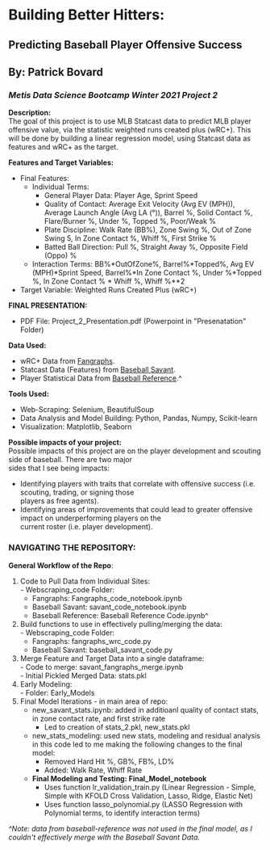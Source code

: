 # Building Better Hitters:
## Predicting Baseball Player Offensive Success
## By: Patrick Bovard 
### *Metis Data Science Bootcamp Winter 2021 Project 2* 

**Description:**    
The goal of this project is to use MLB Statcast data to predict MLB player offensive value, via the statistic weighted runs created plus (wRC+).  This will be done by building a linear regression model, using Statcast data as features and wRC+ as the target.  

**Features and Target Variables:**   
- Final Features: 
    - Individual Terms:  
      - General Player Data: Player Age, Sprint Speed    
      - Quality of Contact:  Average Exit Velocity (Avg EV (MPH)), Average Launch Angle (Avg LA (°)), Barrel %, Solid Contact %, Flare/Burner %, Under %, Topped          %, Poor/Weak %  
      - Plate Discipline: Walk Rate (BB%), Zone Swing %, Out of Zone Swing 5, In Zone Contact %, Whiff %, First Strike %  
      - Batted Ball Direction: Pull %, Straight Away %, Opposite Field (Oppo) %
    - Interaction Terms: BB%*OutOfZone%, Barrel%*Topped%, Avg EV (MPH)*Sprint Speed, Barrel%*In Zone Contact %, Under %*Topped %, In Zone Contact % * Whiff %,          Whiff %**2  
- Target Variable: Weighted Runs Created Plus (wRC+)    

**FINAL PRESENTATION:** 
- PDF File: Project_2_Presentation.pdf (Powerpoint in "Presenatation" Folder)  

**Data Used:**   
- wRC+ Data from [Fangraphs](https://www.fangraphs.com/).   
- Statcast Data (Features) from [Baseball Savant](https://baseballsavant.mlb.com/).   
- Player Statistical Data from [Baseball Reference](https://www.baseball-reference.com/).^  

**Tools Used:**   
- Web-Scraping: Selenium, BeautifulSoup  
- Data Analysis and Model Building: Python, Pandas, Numpy, Scikit-learn  
- Visualization: Matplotlib, Seaborn  

**Possible impacts of your project:**   
Possible impacts of this project are on the player development and scouting side of baseball.  There are two major  
sides that I see being impacts:
  - Identifying players with traits that correlate with offensive success (i.e. scouting, trading, or signing those  
    players as free agents).
  - Identifying areas of improvements that could lead to greater offensive impact on underperforming players on the  
    current roster (i.e. player development).  
    
### NAVIGATING THE REPOSITORY:
    
**General Workflow of the Repo**:  
  1. Code to Pull Data from Individual Sites:  
    - Webscraping_code Folder:  
      - Fangraphs: Fangraphs_code_notebook.ipynb  
      - Baseball Savant: savant_code_notebook.ipynb  
      - Baseball Reference: Baseball Reference Code.ipynb^  
  2. Build functions to use in effectively pulling/merging the data:  
    - Webscraping_code Folder:  
      - Fangraphs: fangraphs_wrc_code.py  
      - Baseball Savant: baseball_savant_code.py  
  3. Merge Feature and Target Data into a single dataframe:  
    - Code to merge: savant_fangraphs_merge.ipynb  
    - Initial Pickled Merged Data: stats.pkl  
  4. Early Modeling:  
    - Folder: Early_Models  
  5. Final Model Iterations - in main area of repo:  
      -  new_savant_stats.ipynb: added in additioanl quality of contact stats, in zone contact rate, and first strike rate  
            - Led to creation of stats_2.pkl, new_stats.pkl    
      - new_stats_modeling:  used new stats, modeling and residual analysis in this code led to me making the following changes to the final model:  
        - Removed Hard Hit %, GB%, FB%, LD%  
        - Added: Walk Rate, Whiff Rate   
      - **Final Modeling and Testing: Final_Model_notebook**    
        - Uses function lr_validation_train.py (Linear Regression - Simple, Simple with KFOLD Cross Validation, Lasso, Ridge, Elastic Net)  
        - Uses function lasso_polynomial.py (LASSO Regression with Polynomial terms, to identify interaction terms)  

*^Note: data from baseball-reference was not used in the final model, as I couldn't effectively merge with the Baseball Savant Data.*  
